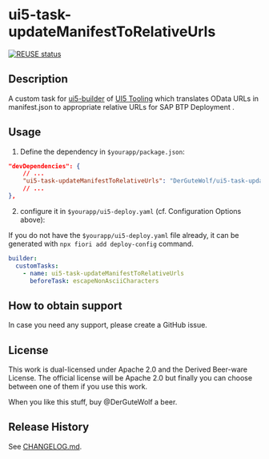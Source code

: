 # ui5-task-updateManifestToRelativeUrls
[![REUSE status](https://api.reuse.software/badge/github.com/DerGuteWolf/ui5-task-updateManifestToRelativeUrls)](https://api.reuse.software/info/github.com/DerGuteWolf/ui5-task-updateManifestToRelativeUrls)

## Description
A custom task for [ui5-builder](https://github.com/SAP/ui5-builder) of [UI5 Tooling](https://sap.github.io/ui5-tooling/) which translates OData URLs in manifest.json to appropriate relative URLs for SAP BTP Deployment .

## Usage

1. Define the dependency in `$yourapp/package.json`:

```json
"devDependencies": {
    // ...
    "ui5-task-updateManifestToRelativeUrls": "DerGuteWolf/ui5-task-updateManifestToRelativeUrls:^1.0.3"
    // ...
},
```


2. configure it in `$yourapp/ui5-deploy.yaml` (cf. Configuration Options above):

If you do not have the `$yourapp/ui5-deploy.yaml` file already, it can be generated with `npx fiori add deploy-config` command.

```yaml
builder:
  customTasks:
    - name: ui5-task-updateManifestToRelativeUrls
      beforeTask: escapeNonAsciiCharacters
```

## How to obtain support
In case you need any support, please create a GitHub issue.

## License
This work is dual-licensed under Apache 2.0 and the Derived Beer-ware License. The official license will be Apache 2.0 but finally you can choose between one of them if you use this work.

When you like this stuff, buy @DerGuteWolf a beer.

## Release History
See [CHANGELOG.md](CHANGELOG.md).
